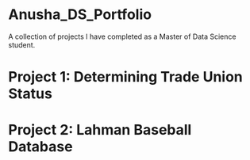 # Anusha_DS_Portfolio
A collection of projects I have completed as a Master of Data Science student.

# Project 1: Determining Trade Union Status

# Project 2: Lahman Baseball Database
